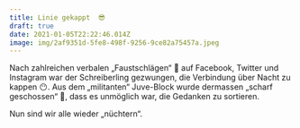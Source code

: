 ```yaml
---
title: Linie gekappt  😎
draft: true
date: 2021-01-05T22:22:46.014Z
image: img/2af9351d-5fe8-498f-9256-9ce82a75457a.jpeg
---
```

Nach zahlreichen verbalen „Faustschlägen“ 👊 auf Facebook, Twitter und Instagram war der Schreiberling gezwungen, die Verbindung über Nacht zu kappen 😶. Aus dem „militanten“ Juve-Block wurde dermassen „scharf geschossen“ 🤕, dass es unmöglich war, die Gedanken zu sortieren.

Nun sind wir alle wieder „nüchtern“.